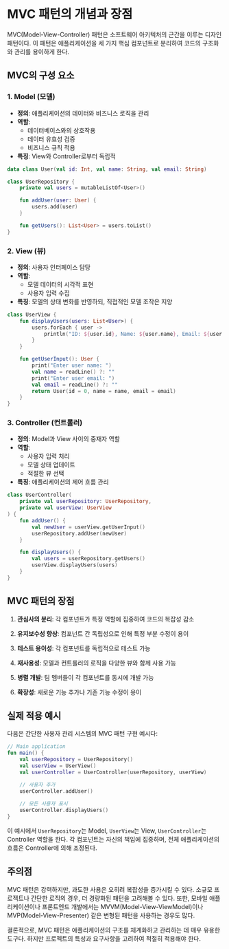 # MVC 패턴의 개념과 장점

MVC(Model-View-Controller) 패턴은 소프트웨어 아키텍처의 근간을 이루는 디자인 패턴이다. 이 패턴은 애플리케이션을 세 가지 핵심 컴포넌트로 분리하여 코드의 구조화와 관리를 용이하게 한다.

## MVC의 구성 요소

### 1. Model (모델)

- **정의**: 애플리케이션의 데이터와 비즈니스 로직을 관리
- **역할**:
  - 데이터베이스와의 상호작용
  - 데이터 유효성 검증
  - 비즈니스 규칙 적용
- **특징**: View와 Controller로부터 독립적

```kotlin
data class User(val id: Int, val name: String, val email: String)

class UserRepository {
    private val users = mutableListOf<User>()

    fun addUser(user: User) {
        users.add(user)
    }

    fun getUsers(): List<User> = users.toList()
}
```

### 2. View (뷰)

- **정의**: 사용자 인터페이스 담당
- **역할**:
  - 모델 데이터의 시각적 표현
  - 사용자 입력 수집
- **특징**: 모델의 상태 변화를 반영하되, 직접적인 모델 조작은 지양

```kotlin
class UserView {
    fun displayUsers(users: List<User>) {
        users.forEach { user ->
            println("ID: ${user.id}, Name: ${user.name}, Email: ${user.email}")
        }
    }

    fun getUserInput(): User {
        print("Enter user name: ")
        val name = readLine() ?: ""
        print("Enter user email: ")
        val email = readLine() ?: ""
        return User(id = 0, name = name, email = email)
    }
}
```

### 3. Controller (컨트롤러)

- **정의**: Model과 View 사이의 중재자 역할
- **역할**:
  - 사용자 입력 처리
  - 모델 상태 업데이트
  - 적절한 뷰 선택
- **특징**: 애플리케이션의 제어 흐름 관리

```kotlin
class UserController(
    private val userRepository: UserRepository,
    private val userView: UserView
) {
    fun addUser() {
        val newUser = userView.getUserInput()
        userRepository.addUser(newUser)
    }

    fun displayUsers() {
        val users = userRepository.getUsers()
        userView.displayUsers(users)
    }
}
```

## MVC 패턴의 장점

1. **관심사의 분리**: 각 컴포넌트가 특정 역할에 집중하여 코드의 복잡성 감소

2. **유지보수성 향상**: 컴포넌트 간 독립성으로 인해 특정 부분 수정이 용이

3. **테스트 용이성**: 각 컴포넌트를 독립적으로 테스트 가능

4. **재사용성**: 모델과 컨트롤러의 로직을 다양한 뷰와 함께 사용 가능

5. **병렬 개발**: 팀 멤버들이 각 컴포넌트를 동시에 개발 가능

6. **확장성**: 새로운 기능 추가나 기존 기능 수정이 용이

## 실제 적용 예시

다음은 간단한 사용자 관리 시스템의 MVC 패턴 구현 예시다:

```kotlin
// Main application
fun main() {
    val userRepository = UserRepository()
    val userView = UserView()
    val userController = UserController(userRepository, userView)

    // 사용자 추가
    userController.addUser()
    
    // 모든 사용자 표시
    userController.displayUsers()
}
```

이 예시에서 `UserRepository`는 Model, `UserView`는 View, `UserController`는 Controller 역할을 한다. 각 컴포넌트는 자신의 책임에 집중하며, 전체 애플리케이션의 흐름은 Controller에 의해 조정된다.

## 주의점

MVC 패턴은 강력하지만, 과도한 사용은 오히려 복잡성을 증가시킬 수 있다. 소규모 프로젝트나 간단한 로직의 경우, 더 경량화된 패턴을 고려해볼 수 있다. 또한, 모바일 애플리케이션이나 프론트엔드 개발에서는 MVVM(Model-View-ViewModel)이나 MVP(Model-View-Presenter) 같은 변형된 패턴을 사용하는 경우도 많다.

결론적으로, MVC 패턴은 애플리케이션의 구조를 체계화하고 관리하는 데 매우 유용한 도구다. 하지만 프로젝트의 특성과 요구사항을 고려하여 적절히 적용해야 한다.
